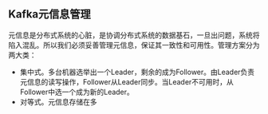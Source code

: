 Kafka元信息管理
---

元信息是分布式系统的心脏，是协调分布式系统的数据基石，一旦出问题，系统将陷入混乱。所以我们必须妥善管理元信息，保证其一致性和可用性。管理方案分为两大类：

* 集中式。多台机器选举出一个Leader，剩余的成为Follower。由Leader负责元信息的读写操作，Follower从Leader同步。当Leader不可用时，从Follower中选一个成为新的Leader。
* 对等式。元信息存储在多
